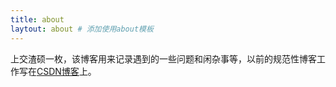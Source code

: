 ```yaml
---
title: about
laytout: about # 添加使用about模板
---
```


上交渣硕一枚，该博客用来记录遇到的一些问题和闲杂事等，以前的规范性博客工作写在[CSDN博客](http://blog.csdn.net/hc1025808587)上。